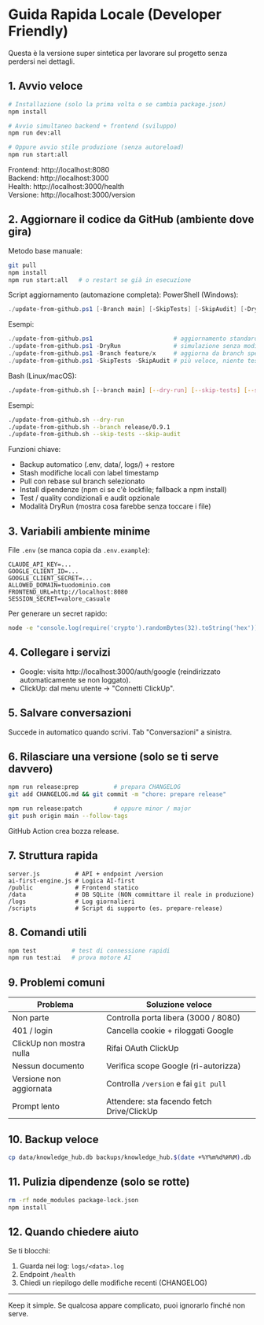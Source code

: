 # Guida Rapida Locale (Developer Friendly) #

Questa è la versione super sintetica per lavorare sul progetto senza perdersi nei dettagli.

## 1. Avvio veloce
```bash
# Installazione (solo la prima volta o se cambia package.json)
npm install

# Avvio simultaneo backend + frontend (sviluppo)
npm run dev:all

# Oppure avvio stile produzione (senza autoreload)
npm run start:all
```
Frontend: http://localhost:8080  
Backend:  http://localhost:3000  
Health:   http://localhost:3000/health  
Versione: http://localhost:3000/version

## 2. Aggiornare il codice da GitHub (ambiente dove gira)
Metodo base manuale:
```bash
git pull
npm install
npm run start:all   # o restart se già in esecuzione
```
Script aggiornamento (automazione completa):
PowerShell (Windows):
```powershell
./update-from-github.ps1 [-Branch main] [-SkipTests] [-SkipAudit] [-DryRun]
```
Esempi:
```powershell
./update-from-github.ps1                       # aggiornamento standard
./update-from-github.ps1 -DryRun               # simulazione senza modifiche
./update-from-github.ps1 -Branch feature/x     # aggiorna da branch specifico
./update-from-github.ps1 -SkipTests -SkipAudit # più veloce, niente test/audit
```
Bash (Linux/macOS):
```bash
./update-from-github.sh [--branch main] [--dry-run] [--skip-tests] [--skip-audit]
```
Esempi:
```bash
./update-from-github.sh --dry-run
./update-from-github.sh --branch release/0.9.1
./update-from-github.sh --skip-tests --skip-audit
```
Funzioni chiave:
- Backup automatico (.env, data/, logs/) + restore
- Stash modifiche locali con label timestamp
- Pull con rebase sul branch selezionato
- Install dipendenze (npm ci se c'è lockfile; fallback a npm install)
- Test / quality condizionali e audit opzionale
- Modalità DryRun (mostra cosa farebbe senza toccare i file)

## 3. Variabili ambiente minime
File `.env` (se manca copia da `.env.example`):
```
CLAUDE_API_KEY=...
GOOGLE_CLIENT_ID=...
GOOGLE_CLIENT_SECRET=...
ALLOWED_DOMAIN=tuodominio.com
FRONTEND_URL=http://localhost:8080
SESSION_SECRET=valore_casuale
```
Per generare un secret rapido:
```bash
node -e "console.log(require('crypto').randomBytes(32).toString('hex'))"
```

## 4. Collegare i servizi
- Google: visita http://localhost:3000/auth/google (reindirizzato automaticamente se non loggato).
- ClickUp: dal menu utente → "Connetti ClickUp".

## 5. Salvare conversazioni
Succede in automatico quando scrivi. Tab "Conversazioni" a sinistra.

## 6. Rilasciare una versione (solo se ti serve davvero)
```bash
npm run release:prep          # prepara CHANGELOG
git add CHANGELOG.md && git commit -m "chore: prepare release"

npm run release:patch         # oppure minor / major
git push origin main --follow-tags
```
GitHub Action crea bozza release.

## 7. Struttura rapida
```
server.js          # API + endpoint /version
ai-first-engine.js # Logica AI-first
/public            # Frontend statico
/data              # DB SQLite (NON committare il reale in produzione)
/logs              # Log giornalieri
/scripts           # Script di supporto (es. prepare-release)
```

## 8. Comandi utili
```bash
npm test          # test di connessione rapidi
npm run test:ai   # prova motore AI
```

## 9. Problemi comuni
| Problema | Soluzione veloce |
|----------|------------------|
| Non parte | Controlla porta libera (3000 / 8080) | 
| 401 / login | Cancella cookie + riloggati Google | 
| ClickUp non mostra nulla | Rifai OAuth ClickUp | 
| Nessun documento | Verifica scope Google (ri-autorizza) | 
| Versione non aggiornata | Controlla `/version` e fai `git pull` | 
| Prompt lento | Attendere: sta facendo fetch Drive/ClickUp | 

## 10. Backup veloce
```bash
cp data/knowledge_hub.db backups/knowledge_hub.$(date +%Y%m%d%H%M).db
```

## 11. Pulizia dipendenze (solo se rotte)
```bash
rm -rf node_modules package-lock.json
npm install
```

## 12. Quando chiedere aiuto
Se ti blocchi:
1. Guarda nei log: `logs/<data>.log`
2. Endpoint `/health`
3. Chiedi un riepilogo delle modifiche recenti (CHANGELOG)

---
Keep it simple. Se qualcosa appare complicato, puoi ignorarlo finché non serve.
